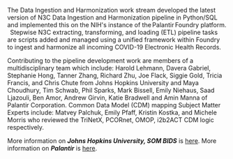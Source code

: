 
The Data Ingestion and Harmonization work stream developed the latest version of N3C Data Ingestion and Harmonization pipeline in Python/SQL and implemented this on the NIH's instance of the Palantir Foundry platform.   Stepwise N3C extracting, transforming, and loading (ETL) pipeline tasks are scripts added and managed using a unified framework within Foundry to ingest and harmonize all incoming COVID-19 Electronic Health Records.

Contributing to the pipeline development work are members of a multidisciplinary team which include: Harold Lehmann, Davera Gabriel, Stephanie Hong, Tanner Zhang, Richard Zhu, Joe Flack, Siggie Gold, Tricia Francis, and Chris Chute from Johns Hopkins University and Maya Choudhury, Tim Schwab, Phil Sparks, Mark Bissell, Emily Niehaus, Saad Ljazouli, Ben Amor, Andrew Girvin, Katie Bradwell and Amin Manna of Palantir Corporation. Common Data Model (CDM) mapping Subject Matter Experts include: Matvey Palchuk, Emily Pfaff, Kristin Kostka, and Michele Morris who reviewed the TriNetX, PCORnet, OMOP, i2b2ACT CDM logic respectively.

More information on ***Johns Hopkins University, SOM BIDS*** is [here](https://www.hopkinsmedicine.org/gim/research/content/biomedical_informatics_data_science.html).
More information on ***Palantir*** is [here](https://www.palantir.com/solutions/health/).

